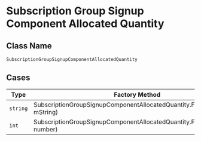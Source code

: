 
# Subscription Group Signup Component Allocated Quantity

## Class Name

`SubscriptionGroupSignupComponentAllocatedQuantity`

## Cases

| Type | Factory Method |
|  --- | --- |
| `string` | SubscriptionGroupSignupComponentAllocatedQuantity.FromString(string mString) |
| `int` | SubscriptionGroupSignupComponentAllocatedQuantity.FromNumber(int number) |

